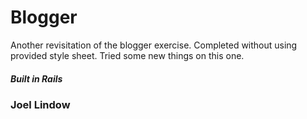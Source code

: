 # Blogger
Another revisitation of the blogger exercise. Completed without using provided style sheet. Tried some new things on this one.

##### Built in Rails

### Joel Lindow
